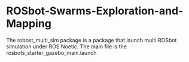 # ROSbot-Swarms-Exploration-and-Mapping

The robost_multi_sim package is a package that launch multi ROSbot simulation under ROS Noetic.
The main file is the rosbots_starter_gazebo_main.launch
